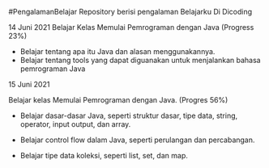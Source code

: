 #PengalamanBelajar
Repository berisi pengalaman Belajarku Di Dicoding

14 Juni 2021
Belajar Kelas Memulai Pemrograman dengan Java (Progress 23%)
- Belajar tentang apa itu Java dan alasan menggunakannya.
- Belajar tentang tools yang dapat diguanakan untuk menjalankan bahasa pemrograman Java 

15 Juni 2021

Belajar kelas Memulai Pemrograman dengan Java. (Progres 56%)

  * Belajar dasar-dasar Java, seperti struktur dasar, tipe data, string, operator, input output, dan array.

  * Belajar control flow dalam Java, seperti perulangan dan percabangan.

  * Belajar tipe data koleksi, seperti list, set, dan map.
